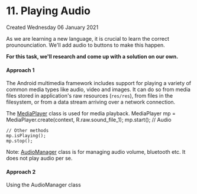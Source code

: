 # 11. Playing Audio
Created Wednesday 06 January 2021

As we are learning a new language, it is crucial to learn the correct prounounciation. We'll add audio to buttons to make this happen.

**For this task, we'll research and come up with a solution on our own.**

#### Approach 1
The Android multimedia framework includes support for playing a variety of common media types like audio, video and images. It can do so from media files stored in application's raw resources (``res/res``), from files in the filesystem, or from a data stream arriving over a network connection.

The [MediaPlayer](https://developer.android.com/guide/topics/media/mediaplayer#mediaplayer) class is used for media playback.
	MediaPlayer mp = MediaPlayer.create(context, R.raw.sound_file_1);
	mp.start(); // Audio 
	
	// Other methods
	mp.isPlaying();
	mp.stop();


Note: [AudioManager](https://developer.android.com/reference/android/media/AudioManager) class is for managing audio volume, bluetooth etc. It does not play audio per se.

#### Approach 2
Using the AudioManager class

